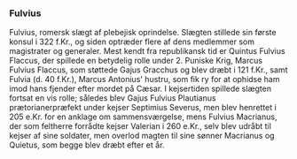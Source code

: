 ### Fulvius


Fulvius, romersk slægt af plebejisk oprindelse. Slægten stillede sin første konsul i 322 f.Kr., og siden optræder flere af dens medlemmer som magistrater og generaler. Mest kendt fra republikansk tid er Quintus Fulvius Flaccus, der spillede en betydelig rolle under 2. Puniske Krig, Marcus Fulvius Flaccus, som støttede Gajus Gracchus og blev dræbt i 121 f.Kr., samt Fulvia (d. 40 f.Kr.), Marcus Antonius' hustru, som fik ry for at ophidse ham imod hans fjender efter mordet på Cæsar. I kejsertiden spillede slægten fortsat en vis rolle; således blev Gajus Fulvius Plautianus prætorianerpræfekt under kejser Septimius Severus, men blev henrettet i 205 e.Kr. for en anklage om sammensværgelse, mens Fulvius Macrianus, der som feltherre forrådte kejser Valerian i 260 e.Kr., selv blev udråbt til kejser af sine soldater, men overlod magten til sine sønner Macrianus og Quietus, som begge blev dræbt efter et år.